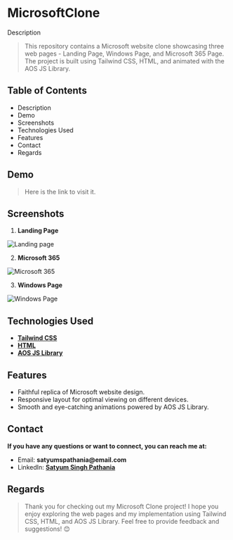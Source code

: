 # MicrosoftClone
Description
> This repository contains a Microsoft website clone showcasing three web pages - Landing Page, Windows Page, and Microsoft 365 Page. The project is built using Tailwind CSS, HTML, and animated with the AOS JS Library.



## Table of Contents
+ Description
+ Demo
+ Screenshots
+ Technologies Used
+ Features
+ Contact
+ Regards



## Demo
> Here is the link to visit it. 

## Screenshots

1. __Landing Page__

![Landing page](https://github.com/Satyum-Singh/MicrosoftClone/assets/93811139/7bbc291a-5be4-4d22-ac10-000f51b902da)


2. __Microsoft 365__
   
![Microsoft 365](https://github.com/Satyum-Singh/MicrosoftClone/assets/93811139/726c5aac-25b4-40e6-bfb5-b1f569b37423)


3. __Windows Page__
   
![Windows Page](https://github.com/Satyum-Singh/MicrosoftClone/assets/93811139/ebc1c19b-7437-45f7-ae10-8400032029cc)


## Technologies Used
+ [__Tailwind CSS__](https://tailwindcss.com/)
+ [__HTML__](https://developer.mozilla.org/en-US/docs/Web/HTML)
+ [__AOS JS Library__](https://michalsnik.github.io/aos/)


## Features
+ Faithful replica of Microsoft website design.
+ Responsive layout for optimal viewing on different devices.
+ Smooth and eye-catching animations powered by AOS JS Library.

## Contact
__If you have any questions or want to connect, you can reach me at:__

* Email: __satyumspathania@email.com__
* LinkedIn: __[Satyum Singh Pathania](https://www.linkedin.com/in/satyum-singh-pathania-a68783221/)__


## Regards
> Thank you for checking out my Microsoft Clone project! I hope you enjoy exploring the web pages and my implementation using Tailwind CSS, HTML, and AOS JS Library. Feel free to provide feedback and suggestions! 😊
